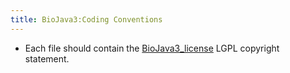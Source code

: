 ```yaml
---
title: BioJava3:Coding Conventions
---
```


-   Each file should contain the
    [BioJava3\_license](BioJava3_license "wikilink") LGPL copyright
    statement.


